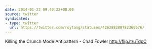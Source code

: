 ```yaml
---
date: 2014-01-23 09:40:22+00:00
source: twitter
syndicated:
- type: twitter
  url: https://twitter.com/roytang/statuses/426288288782360576/
---
```


Killing the Crunch Mode Antipattern - Chad Fowler http://flip.it/uTdpC